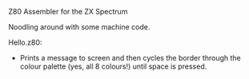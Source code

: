 Z80 Assembler for the ZX Spectrum

Noodling around with some machine code. 

Hello.z80:
- Prints a message to screen and then cycles the border through the colour palette (yes, all 8 colours!) until space is pressed.
